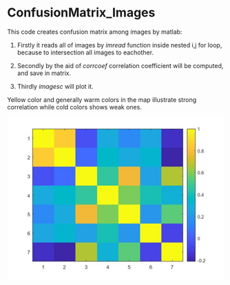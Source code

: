 # ConfusionMatrix_Images
This code creates confusion matrix among images by matlab:

1) Firstly it reads all of images by *imread* function inside nested i,j for loop, because to intersection all images to eachother.

2) Secondly by the aid of *corrcoef* correlation coefficient will be computed, and save in matrix.

3) Thirdly *imagesc* will plot it.

Yellow color and generally warm colors in the map illustrate strong correlation while cold colors shows weak ones. 

![alt text](https://github.com/Hassankashi/ConfusionMatrix_Images/blob/main/Confusion_Matrix_Images.jpg)

